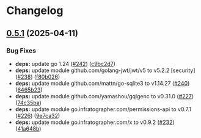 # Changelog

## [0.5.1](https://github.com/infratographer/tenant-api/compare/v0.5.0...v0.5.1) (2025-04-11)


### Bug Fixes

* **deps:** update go 1.24 ([#242](https://github.com/infratographer/tenant-api/issues/242)) ([c9bc2d7](https://github.com/infratographer/tenant-api/commit/c9bc2d7942556f03b0f17fa4cd50f09ad758ef3d))
* **deps:** update module github.com/golang-jwt/jwt/v5 to v5.2.2 [security] ([#238](https://github.com/infratographer/tenant-api/issues/238)) ([f80b026](https://github.com/infratographer/tenant-api/commit/f80b0269bce37222e48ca27c5693f62c04a9057c))
* **deps:** update module github.com/mattn/go-sqlite3 to v1.14.27 ([#240](https://github.com/infratographer/tenant-api/issues/240)) ([6465b23](https://github.com/infratographer/tenant-api/commit/6465b237152f9129b360e2ef078a59bde88b4cc6))
* **deps:** update module github.com/yamashou/gqlgenc to v0.31.0 ([#227](https://github.com/infratographer/tenant-api/issues/227)) ([74c35ba](https://github.com/infratographer/tenant-api/commit/74c35ba7f63f11867b337ef146cf3827d57e416d))
* **deps:** update module go.infratographer.com/permissions-api to v0.7.1 ([#226](https://github.com/infratographer/tenant-api/issues/226)) ([9e7ca32](https://github.com/infratographer/tenant-api/commit/9e7ca32edf86f68b465f33f3600e072a4308d1ce))
* **deps:** update module go.infratographer.com/x to v0.9.2 ([#232](https://github.com/infratographer/tenant-api/issues/232)) ([41a648b](https://github.com/infratographer/tenant-api/commit/41a648bb7bf413ac26cf4f19e4749818c0fff02c))
